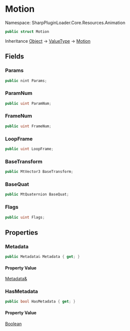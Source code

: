 # Motion

Namespace: SharpPluginLoader.Core.Resources.Animation

```csharp
public struct Motion
```

Inheritance [Object](https://docs.microsoft.com/en-us/dotnet/api/System.Object) → [ValueType](https://docs.microsoft.com/en-us/dotnet/api/System.ValueType) → [Motion](./SharpPluginLoader.Core.Resources.Animation.Motion.md)

## Fields

### **Params**

```csharp
public nint Params;
```

### **ParamNum**

```csharp
public uint ParamNum;
```

### **FrameNum**

```csharp
public uint FrameNum;
```

### **LoopFrame**

```csharp
public uint LoopFrame;
```

### **BaseTransform**

```csharp
public MtVector3 BaseTransform;
```

### **BaseQuat**

```csharp
public MtQuaternion BaseQuat;
```

### **Flags**

```csharp
public uint Flags;
```

## Properties

### **Metadata**

```csharp
public Metadata& Metadata { get; }
```

#### Property Value

[Metadata&](./SharpPluginLoader.Core.Resources.Animation.Metadata.md)<br>

### **HasMetadata**

```csharp
public bool HasMetadata { get; }
```

#### Property Value

[Boolean](https://docs.microsoft.com/en-us/dotnet/api/System.Boolean)<br>
